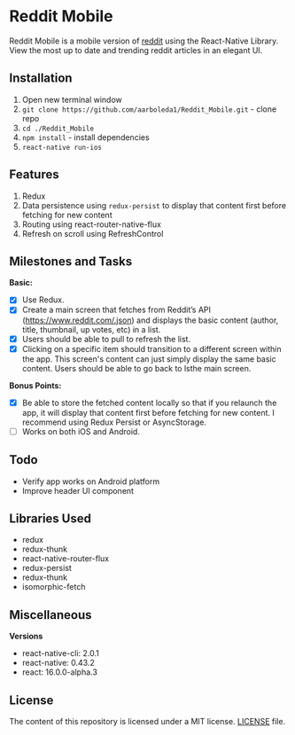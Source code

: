 # Reddit Mobile
Reddit Mobile is a mobile version of [reddit](https://www.reddit.com/) using the React-Native Library. View the most up to date and trending reddit articles in an elegant UI.

## Installation
1. Open new terminal window
2. `git clone https://github.com/aarboleda1/Reddit_Mobile.git` - clone repo
3. `cd ./Reddit_Mobile`
4. `npm install` - install dependencies
5. `react-native run-ios`

## Features
1. Redux
2. Data persistence using `redux-persist` to display that content first before fetching for new content
3. Routing using react-router-native-flux
4. Refresh on scroll using RefreshControl

## Milestones and Tasks

**Basic:**
- [x] Use Redux.
- [x] Create a main screen that fetches from Reddit’s API (https://www.reddit.com/.json) and displays the basic content (author, title, thumbnail, up votes, etc) in a list.
- [x] Users should be able to pull to refresh the list.
- [x] Clicking on a specific item should transition to a different screen within the app. This screen's content can just simply display the same basic content. Users should be able to go back to lsthe main screen.

**Bonus Points:**

- [x] Be able to store the fetched content locally so that if you relaunch the app, it will display that content first before fetching for new content. I recommend using Redux Persist or AsyncStorage.
- [ ] Works on both iOS and Android.

## Todo
- Verify app works on Android platform
- Improve header UI component

## Libraries Used
- redux
- redux-thunk
- react-native-router-flux
- redux-persist
- redux-thunk
- isomorphic-fetch

## Miscellaneous
**Versions**
- react-native-cli: 2.0.1
- react-native: 0.43.2
- react: 16.0.0-alpha.3

## License
The content of this repository is licensed under a MIT license.
[LICENSE](/LICENSE) file.


